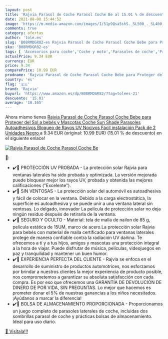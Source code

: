 ```yaml
---
layout: post
title: 'Rajvia Parasol de Coche Parasol Coche Be al 15.01 % de descuento'
date: 2021-08-08 15:44:52
image: 'https://m.media-amazon.com/images/I/51p9Qsa5shS._SL500_._SL400_.jpg'
comments: true
category: ofertas
author: 'tole.es'
slug: 'B08RMDGR82-es Rajvia Parasol de Coche Parasol Coche Bebe para Proteger...'
sku: 'B08RMDGR82-es'
tags: [ 'Accesorios para coche','Coche y moto','Parasoles de coche','Protector solar lateral para coche','bebe','bebés','rajvia', ]
actualPrice: 9.34 EUR
currency: EUR
price: 9.34
comparePrice: 10.99 EUR
prodname: 'Rajvia Parasol de Coche Parasol Coche Bebe para Proteger del Sol a bebés y Mascotas Coche Sun Shade Parasoles Autoadhesivos Bloqueo de Rayos UV Nocivos Fácil instalación  Pack de 2 Unidades Negro '
country: 'es'
flag: '🇪🇸'
brand: 'Rajvia'
buyurl: 'https://www.amazon.es/dp/B08RMDGR82/?tag=tolees-21'
descuento: '15.01'
average: '10.165'
---
```


Ahora mismo tienes [Rajvia Parasol de Coche Parasol Coche Bebe para Proteger del Sol a bebés y Mascotas Coche Sun Shade Parasoles Autoadhesivos Bloqueo de Rayos UV Nocivos Fácil instalación  Pack de 2 Unidades Negro ](https://www.amazon.es/dp/B08RMDGR82/?tag=tolees-21) a 9.34 EUR (original: 10.99 EUR) (15.01 %  de descuento) en el siguiente enlace!

[![Rajvia Parasol de Coche Parasol Coche Be](https://m.media-amazon.com/images/I/51p9Qsa5shS._SL500_._SL400_.jpg)](https://www.amazon.es/dp/B08RMDGR82/?tag=tolees-21)

🔎:

- ✔️🚗 PROTECCIÓN UV PROBADA - La protección solar Rajvia para ventanas laterales ha sido probada y optimizada. La versión mejorada puede bloquear mejor los rayos UV, probada y obtenida las mejores calificaciones ("Excelente").
- ✔️🚗 SIN VENTOSAS - La protección solar del automóvil es autoadhesiva y fácil de colocar en la ventana. Debido a la carga electrostática, la superficie es autoadhesiva y se puede unir a una ventana lateral sin ventosas. Lo delgado, innovador La película de protección solar no deja ningún residuo después de retirarla de la ventana.
- ✔️🚗 SEGURO Y OCULTO - Material: tela de malla de nailon de 85 g, película estática de 15UM, marco de acero.La protección solar Rajvia para bebés con material de malla certificado para ventanas laterales protege de manera confiable contra la radiación UV dañina. Te ofrecemos a ti y a tus hijos, amigos y mascotas una protección integral a la hora de viajar. Puede disfrutar de música, películas, videojuegos en paz y tranquilidad y mantener un buen humor.
- ✔️🚗 EXPERIENCIA PERFECTA DEL CLIENTE - Rajvia se enfoca en el desarrollo de suministro de productos automotrices, nos esforzamos por brindar a nuestros clientes la mejor experiencia de producto posible, nos comprometemos a garantizar su absoluta satisfacción con cada compra. Es por eso que ofrecemos una GARANTÍA DE DEVOLUCIÓN DE DINERO DE POR VIDA, SIN PREGUNTAS. Lo mejor que hacemos es prometer donar el 5% de nuestras ganancias a los niños necesitados. ¡Ayúdanos a marcar la diferencia!
- ✔️🚗 BOLSA DE ALMACENAMIENTO PROPORCIONADA - Proporcionamos un juego completo de parasoles laterales de coche, incluidas dos sombrillas parasol de coche y prácticas bolsas de almacenamiento. Ideal para uso diario.

[🛒 Visítala!!!](https://www.amazon.es/dp/B08RMDGR82/?tag=tolees-21)
